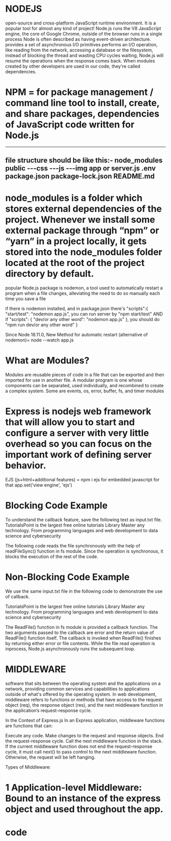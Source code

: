 # NODEJS

open-source and cross-platform JavaScript runtime environment. It is a popular tool for almost any kind of project!
Node.js runs the V8 JavaScript engine, the core of Google Chrome, outside of the browser
runs in a single process
Node is often described as having event-driven architecture.
provides a set of asynchronous I/O primitives
performs an I/O operation, like reading from the network, accessing a database or the filesystem, instead of blocking the thread and wasting CPU cycles waiting, Node.js will resume the operations when the response comes back.
When modules created by other developers are used in our code, they're called dependencies.

# NPM = for package management / command line tool to install, create, and share packages, dependencies of JavaScript code written for Node.js

----------------------------------------
file structure should be like this:-
node_modules
public
---css
---js
---img
app or server.js
.env
package.json
package-lock.json
README.md
----------------------------------------

# node_modules is a folder which stores external dependencies of the project. Whenever we install some external package through “npm” or “yarn” in a project locally, it gets stored into the node_modules folder located at the root of the project directory by default.

popular Node.js package is nodemon, a tool used to automatically restart a program when a file changes, alleviating the need to do so manually each time you save a file

if there is nodemon installed, and in package.json there's
"scripts":{
"start/test": "nodemon app.js",
you can run server by "npm start/test"
AND if "scripts": {
"dev/or any other word": "nodemon app.js"
},
you should do "npm run dev/or any other word"
}

Since Node 18.11.0, New Method for automatic restart (alternative of nodemon)=
node --watch app.js

# What are Modules?

Modules are reusable pieces of code in a file that can be exported and then imported for use in another file. A modular program is one whose components can be separated, used individually, and recombined to create a complex system.
Some are events, os, error, buffer, fs, and timer modules

# Express is nodejs web framework that will allow you to start and configure a server with very little overhead so you can focus on the important work of defining server behavior.

EJS (js+html+additional features) = npm i ejs for embedded javascript
for that
app.set('view engine', 'ejs')

# Blocking Code Example

To understand the callback feature, save the following text as input.txt file.
TutorialsPoint is the largest free online tutorials Library
Master any technology.
From programming languages and web development to data science and cybersecurity

The following code reads the file synchronously with the help of readFileSync() function in fs module. Since the operation is synchronous, it blocks the execution of the rest of the code.

<script>
let fs = require("fs");
let data = fs.readFileSync('input.txt');

console.log(data.toString());

let i = 1;
while (i <=5) {
  console.log("The number is " + i);
  i++;
}

The output shows that Node.js reads the file, displays its contents. Only after this, the following loop that prints numbers 1 to 5 is executed.

TutorialsPoint is the largest free online tutorials Library
Master any technology.
From programming languages and web development to data science and cybersecurity

The number is 1
The number is 2
The number is 3
The number is 4
The number is 5
</script>

# Non-Blocking Code Example

We use the same input.txt file in the following code to demonstrate the use of callback.

TutorialsPoint is the largest free online tutorials Library
Master any technology.
From programming languages and web development to data science and cybersecurity

The ReadFile() function in fs module is provided a callback function. The two arguments passed to the callback are error and the return value of ReadFile() function itself. The callback is invoked when ReadFile() finishes by returning either error or file contents. While the file read operation is inprocess, Node.js asynchronously runs the subsequent loop.

<script>
const fs = require("fs");
fs.readFile('input.txt', function (err, data) {
if (err) return console.error(err);
console.log(data.toString());
});

let i = 1;
while (i <=5) {
console.log("The number is " + i);
i++;
}
Output
The number is 1
The number is 2
The number is 3
The number is 4
The number is 5
TutorialsPoint is the largest free online tutorials Library
Master any technology.
From programming languages and web development to data science and cybersecurity
</script>

# MIDDLEWARE

software that sits between the operating system and the applications on a network, providing common services and capabilities to applications outside of what's offered by the operating system. In web development, middleware refers to functions or methods that have access to the request object (req), the response object (res), and the next middleware function in the application’s request-response cycle.

In the Context of Express.js
In an Express application, middleware functions are functions that can:

Execute any code.
Make changes to the request and response objects.
End the request-response cycle.
Call the next middleware function in the stack.
If the current middleware function does not end the request-response cycle, it must call next() to pass control to the next middleware function. Otherwise, the request will be left hanging.

Types of Middleware:

# 1 Application-level Middleware: Bound to an instance of the express object and used throughout the app.

# code

<script>
//importing module
const express = require('express');
const app = express();

app.use((req, res, next) => {
console.log('Time:', Date.now());
next();
});

app.get('/', (req, res) => {
res.send('Hello World!');
});

app.listen(3000);

# 2 Router-level Middleware: Bound to an instance of express.Router(), useful for modularizing the application.

const express = require('express');
const router = express.Router();

router.use((req, res, next) => {
console.log('Request URL:', req.originalUrl);
next();
});

router.get('/', (req, res) => {
res.send('Home Page');
});

const app = express();
app.use('/home', router);
app.listen(3000);

#3 Error-handling Middleware: Defined with four arguments instead of three. These middleware functions handle errors in the application.

javascript
Copy code
app.use((err, req, res, next) => {
console.error(err.stack);
res.status(500).send('Something broke!');
});


# 4 Built-in Middleware: Provided by Express to handle common tasks.

app.use(express.json()); // Parses incoming requests with JSON payloads
app.use(express.urlencoded({ extended: true })); // Parses incoming requests with URL-encoded payloads
Third-party Middleware: Installed via npm and used to perform tasks such as logging, authentication, etc.


const morgan = require('morgan');
app.use(morgan('combined')); // Logs HTTP requests

# Real-life Example
Imagine you are building an e-commerce website:

Logging Middleware: Logs the details of every request for monitoring and debugging.
Authentication Middleware: Checks if the user is logged in before accessing certain routes.
Error-handling Middleware: Catches errors and sends a user-friendly error message to the client.

# What is an ORM?

An ORM (Object-Relational Mapping) is a technique that allows developers to interact with a database using an object-oriented paradigm. ORMs provide a way to map database tables to classes, rows to objects, and columns to object attributes, simplifying database operations.

# Sequelize

Sequelize is a popular ORM for Node.js that supports various SQL-based databases like MySQL, PostgreSQL, SQLite, and MSSQL. It provides an easy-to-use API for defining models, performing CRUD operations, and running queries.
